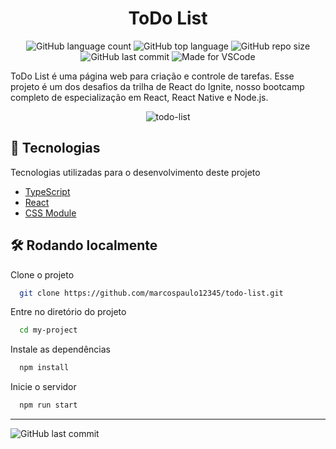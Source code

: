 
<h1 align="center">
  ToDo List
</h1>

<p align="center">
  <img alt="GitHub language count" src="https://img.shields.io/github/languages/count/marcospaulo12345/todo-list">

  <img alt="GitHub top language" src="https://img.shields.io/github/languages/top/marcospaulo12345/todo-list">

  <img alt="GitHub repo size" src="https://img.shields.io/github/repo-size/marcospaulo12345/todo-list">

  <img alt="GitHub last commit" src="https://img.shields.io/github/last-commit/marcospaulo12345/todo-list">
  
  <img alt="Made for VSCode" src="https://img.shields.io/badge/Made%20for-VSCode-1f425f.svg">
  
</p>

ToDo List é uma página web para criação e controle de tarefas. Esse projeto é um dos desafios da trilha de React do Ignite, nosso bootcamp completo de especialização em React, React Native e Node.js.

<p align="center">
  <img alt="todo-list" src="https://repository-images.githubusercontent.com/656922871/0f29439f-d805-4402-b400-726804580ee4">
</p>

## 🚀 Tecnologias 
Tecnologias utilizadas para o desenvolvimento deste projeto

- [TypeScript](https://www.typescriptlang.org/)
- [React](https://react.dev/)
- [CSS Module](https://github.com/css-modules/css-modules)


## 🛠 Rodando localmente

Clone o projeto

```bash
  git clone https://github.com/marcospaulo12345/todo-list.git
```

Entre no diretório do projeto

```bash
  cd my-project
```

Instale as dependências

```bash
  npm install
```

Inicie o servidor

```bash
  npm run start
```

---

 <img alt="GitHub last commit" src="http://ForTheBadge.com/images/badges/built-with-love.svg">
